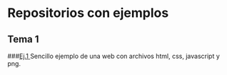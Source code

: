 # Repositorios con ejemplos
## Tema 1
###[Ej.1 ](https://github.com/guillermoroman/dwes_t1_simple_example)
Sencillo ejemplo de una web con archivos html, css, javascript y png.
